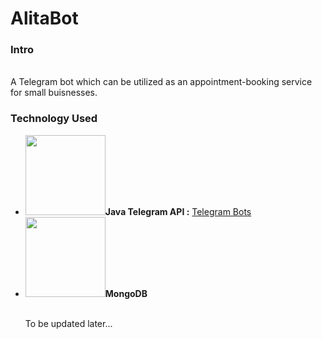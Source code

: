 # AlitaBot

<h3>Intro</h3>
<br/>
A Telegram bot which can be utilized as an appointment-booking service for small buisnesses.
<br/>

<h3>Technology Used</h3>
<ul>
  <li><img src="http://robot.cfp.co.ir/files/0315.jpg" style="width:128px;height:128px;"><b>Java Telegram API :</b> <a href= "https://github.com/rubenlagus/TelegramBots">Telegram Bots</a> </li>
  <li><img src="https://clipartart.com/images/mongodb-logo-clipart-6.jpg" style="width:128px;height:128px;"><b>MongoDB</b></li>
  <br/>
  <p>To be updated later...</p>
</ul>
